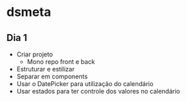 # dsmeta

## Dia 1

- Criar projeto
  - Mono repo front e back
- Estruturar e estilizar
- Separar em components
- Usar o DatePicker para utilização do calendário
- Usar estados para ter controle dos valores no calendário
